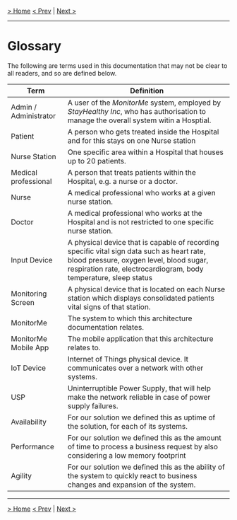 [> Home](README.md)
[< Prev](Glossary.md)  |  [Next >](Problem/README.md)

---

# Glossary

The following are terms used in this documentation that may not be clear to all readers, and so are defined below.

| Term                  | Definition                                                                                                                                                                                                 |
|-----------------------|------------------------------------------------------------------------------------------------------------------------------------------------------------------------------------------------------------|
| Admin / Administrator | A user of the *MonitorMe* system, employed by *StayHealthy Inc*, who has authorisation to manage the overall system witin a Hosptial.                                                                      |
| Patient               | A person who gets treated inside the Hospital and for this stays on one Nurse station                                                                                                                      |
| Nurse Station         | One specific area within a Hospital that houses up to 20 patients.                                                                                                                                         |
| Medical professional  | A person that treats patients within the Hospital, e.g. a nurse or a doctor.                                                                                                                               |
| Nurse                 | A medical professional who works at a given nurse station.                                                                                                                                                 |
| Doctor                | A medical professional who works at the Hospital and is not restricted to one specific nurse station.                                                                                                      |
| Input Device          | A physical device that is capable of recording specific vital sign data such as heart rate, blood pressure, oxygen level, blood sugar, respiration rate, electrocardiogram, body temperature, sleep status |
| Monitoring Screen     | A physical device that is located on each Nurse station which displays consolidated patients vital signs of that station.                                                                                  |
| MonitorMe             | The system to which this architecture documentation relates.                                                                                                                                               |
| MonitorMe Mobile App  | The mobile application that this architecture relates to.                                                                                                                                                  |
| IoT Device            | Internet of Things physical device. It communicates over a network with other systems.                                                                                                                     |
| USP                   | Uninterruptible Power Supply, that will help make the network reliable in case of power supply failures.                                                                                                   |
| Availability          | For our solution we defined this as uptime of the solution, for each of its systems.                                                                                                                       |
| Performance           | For our solution we defined this as the amount of time to process a business request by also considering a low memory footprint                                                                            |
| Agility               | For our solution we defined this as the ability of the system to quickly react to business changes and expansion of the system.                                                                            |
------

[> Home](README.md)
[< Prev](Glossary.md)  |  [Next >](Problem/README.md)